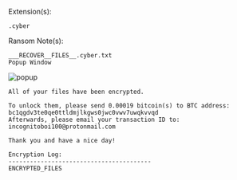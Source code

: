 Extension(s): 
```
.cyber
```
Ransom Note(s): 
```
___RECOVER__FILES__.cyber.txt
Popup Window
```
![popup](https://github.com/user-attachments/assets/57e9bb19-7d99-4379-a167-329d421f64be)
```
All of your files have been encrypted.

To unlock them, please send 0.00019 bitcoin(s) to BTC address: bc1qgdv3te0qe0ttldmjlkgws0jwc0vwv7uwqkvvqd
Afterwards, please email your transaction ID to: incognitoboi100@protonmail.com

Thank you and have a nice day!

Encryption Log:
----------------------------------------
ENCRYPTED_FILES
```
